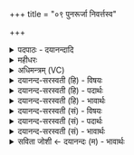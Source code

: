 +++
title = "०९ पुनरूर्जा निवर्त्तस्व"

+++
<details><summary>पदपाठः - दयानन्दादि</summary>

पुनः॑। ऊ॒र्जा। नि। व॒र्त्त॒स्व॒। पुनः॑। अ॒ग्ने॒। इ॒षा। आयु॑षा। पुनः॑। नः॒। पा॒हि॒। अꣳह॑सः। ९।
</details>

<details><summary>महीधरः</summary>

म०. आग्नेय्यौ द्वे गायत्र्यौ । हे अग्ने, त्वमूर्जां क्षीरादिरसेन सह निवर्तस्व पुनरत्रागच्छ । इषा अन्नेन आयुषा जीवेन च सह पुनरागच्छ । आगतस्त्वं नोऽस्मान्पुनः कृतादंहसः पापात्पाहि रक्ष ॥ ९॥  
दशमी।
</details>

<details><summary>अधिमन्त्रम् (VC)</summary>

- अग्निर्देवता
- वत्सप्रीर्ऋषिः
- निचृदार्षी
- षड्जः
</details>

<details><summary>दयानन्द-सरस्वती (हि) - विषयः</summary>

फिर पढ़ानेहारे का कर्त्तव्य अगले मन्त्र में कहा है ॥
</details>

<details><summary>दयानन्द-सरस्वती (हि) - पदार्थः</summary>

पदार्थान्वयभाषाः -  हे (अग्ने) अग्नि के समान तेजस्वी अध्यापक विद्वान् जन ! आप (नः) हम लोगों को (अंहसः) पापों से (पुनः) बार-बार (निवर्त्तस्व) बचाइये, (पुनः) फिर हम लोगों की (पाहि) रक्षा कीजिये, और (पुनः) फिर (इषा) इच्छा तथा (आयुषा) अन्न से (ऊर्जा) पराक्रमयुक्त कर्मों को प्राप्त कीजिये ॥९ ॥
</details>

<details><summary>दयानन्द-सरस्वती (हि) - भावार्थः</summary>

भावार्थभाषाः -  विद्वान् लोगों को चाहिये कि सब उपदेश के योग्य मनुष्यों को पापों से निरन्तर हटा के शरीर और आत्मा के बल से युक्त करें और आप भी पापों से बच के परम पुरुषार्थी होवें ॥९ ॥
</details>

<details><summary>दयानन्द-सरस्वती (सं) - विषयः</summary>

पुनरध्यापककृत्यमाह ॥
</details>

<details><summary>दयानन्द-सरस्वती (सं) - पदार्थः</summary>

पदार्थान्वयभाषाः -  हे अग्ने ! त्वं नोऽस्मानंहसः पुनर्निवर्त्तस्व, पुनरस्मान् पाहि, पुनरिषाऽऽयुषोर्जा प्रापय ॥९ ॥
</details>

<details><summary>दयानन्द-सरस्वती (सं) - भावार्थः</summary>

भावार्थभाषाः -  विद्वांसः सर्वानुपदेश्यान् मनुष्यान् पापात् सततं निवर्त्य शरीरात्मबलयुक्तान् सम्पादयन्तु, स्वयं च पापान्निवृत्ताः परमपुरुषार्थिनः स्युः ॥९ ॥
</details>

<details><summary>सविता जोशी ← दयानन्दः (म) - भावार्थः</summary>

भावार्थभाषाः -  विद्वान लोकांनी उपदेश करून सर्वांना पापापासून सदैव परावृत्त करावे. सर्वांची शरीरे व आत्मे बलवान करावेत. स्वतःही पापांपासून दूर राहून अत्यंत पुरुषार्थी बनावे.
</details>